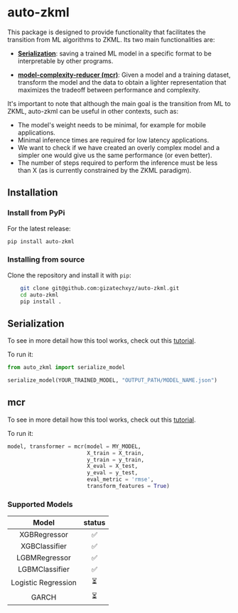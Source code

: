 # auto-zkml

This package is designed to provide functionality that facilitates the transition from ML algorithms to ZKML. Its two main functionalities are:

- [**Serialization**](#serialization): saving a trained ML model in a specific format to be interpretable by other programs.

- [**model-complexity-reducer (mcr)**](#mcr): Given a model and a training dataset, transform the model and the data to obtain a lighter representation that maximizes the tradeoff between performance and complexity.

It's important to note that although the main goal is the transition from ML to ZKML, auto-zkml can be useful in other contexts, such as:

- The model's weight needs to be minimal, for example for mobile applications.
- Minimal inference times are required for low latency applications.
- We want to check if we have created an overly complex model and a simpler one would give us the same performance (or even better).
- The number of steps required to perform the inference must be less than X (as is currently constrained by the ZKML paradigm).

## Installation

### Install from PyPi

For the latest release:

```bash
pip install auto-zkml
```

### Installing from source

Clone the repository and install it with `pip`:


```bash
    git clone git@github.com:gizatechxyz/auto-zkml.git
    cd auto-zkml
    pip install .
```

## Serialization

To see in more detail how this tool works, check out this [tutorial](tutorials/serialize_my_model.ipynb).

To run it:

```python
from auto_zkml import serialize_model

serialize_model(YOUR_TRAINED_MODEL, "OUTPUT_PATH/MODEL_NAME.json")
```

## mcr

To see in more detail how this tool works, check out this [tutorial](tutorials/reduce_model_complexity.ipynb).

To run it:

```python
model, transformer = mcr(model = MY_MODEL,
                         X_train = X_train,
                         y_train = y_train,
                         X_eval = X_test,
                         y_eval = y_test,
                         eval_metric = 'rmse',
                         transform_features = True)
```


### Supported Models

|        Model        | status |
| :-----------------: | :---:  |
|    XGBRegressor     |   ✅   |
|    XGBClassifier    |   ✅   |
|    LGBMRegressor    |   ✅   |
|    LGBMClassifier   |   ✅   |
| Logistic Regression |   ⏳   |
|        GARCH        |   ⏳   |
